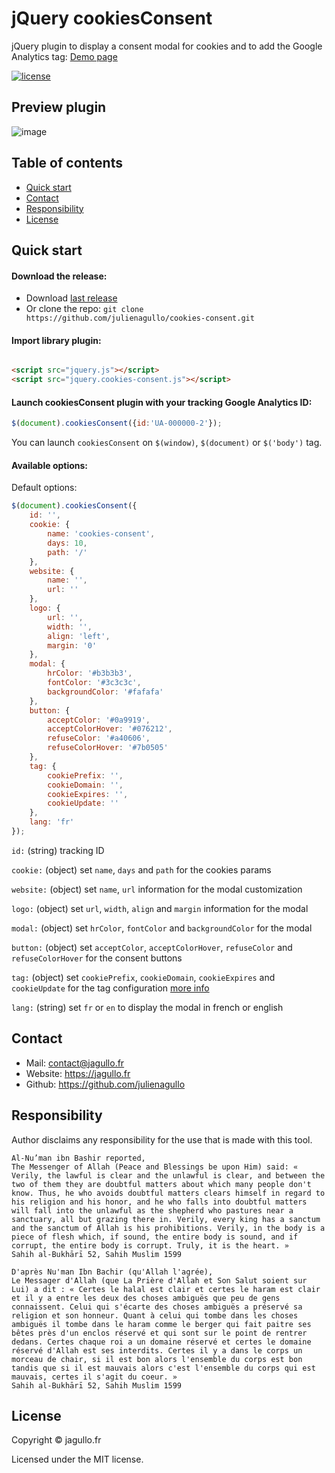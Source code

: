 # jQuery cookiesConsent

jQuery plugin to display a consent modal for cookies and to add the Google Analytics tag: [Demo page](https://jagullo.fr/cookies-consent/)

[![license](https://img.shields.io/github/license/julienagullo/cookies-consent.svg)](https://github.com/julienagullo/cookies-consent/LICENSE.md)


## Preview plugin

![image](https://jagullo.fr/cookies-consent/screen_modal.png?raw=true)


## Table of contents

- [Quick start](#quick-start)
- [Contact](#contact)
- [Responsibility](#responsibility)
- [License](#license)


## Quick start

#### Download the release:

- Download [last release](https://github.com/julienagullo/cookies-consent/releases/)
- Or clone the repo: `git clone https://github.com/julienagullo/cookies-consent.git`

#### Import library plugin:

```html

<script src="jquery.js"></script>
<script src="jquery.cookies-consent.js"></script>
```

#### Launch cookiesConsent plugin with your tracking Google Analytics ID:

```javascript
$(document).cookiesConsent({id:'UA-000000-2'});
```

You can launch `cookiesConsent` on `$(window)`, `$(document)` or `$('body')` tag.

#### Available options:

Default options:

```javascript
$(document).cookiesConsent({
    id: '',
    cookie: {
        name: 'cookies-consent',
        days: 10,
        path: '/'
    },
    website: {
        name: '',
        url: ''
    },
    logo: {
        url: '',
        width: '',
        align: 'left',
        margin: '0'
    },
    modal: {
        hrColor: '#b3b3b3',
        fontColor: '#3c3c3c',
        backgroundColor: '#fafafa'
    },
    button: {
        acceptColor: '#0a9919',
        acceptColorHover: '#076212',
        refuseColor: '#a40606',
        refuseColorHover: '#7b0505'
    },
    tag: {
        cookiePrefix: '',
        cookieDomain: '',
        cookieExpires: '',
        cookieUpdate: ''
    },
    lang: 'fr'
});
```

`id:` (string) tracking ID

`cookie:` (object) set `name`, `days` and `path` for the cookies params

`website:` (object) set `name`, `url` information for the modal customization

`logo:` (object) set `url`, `width`, `align` and `margin` information for the modal

`modal:` (object) set `hrColor`, `fontColor` and `backgroundColor` for the modal

`button:` (object) set `acceptColor`, `acceptColorHover`, `refuseColor` and `refuseColorHover` for the consent buttons

`tag:` (object) set `cookiePrefix`, `cookieDomain`, `cookieExpires` and `cookieUpdate` for the tag configuration [more info](https://developers.google.com/analytics/devguides/collection/gtagjs/cookies-user-id)

`lang:` (string) set `fr` or `en` to display the modal in french or english


## Contact

- Mail: [contact@jagullo.fr](contact@jagullo.fr?subject=[GitHub]%20cookiesConsent)
- Website: <https://jagullo.fr>
- Github: <https://github.com/julienagullo>


## Responsibility

Author disclaims any responsibility for the use that is made with this tool.

```text
Al-Nu’man ibn Bashir reported,
The Messenger of Allah (Peace and Blessings be upon Him) said: « Verily, the lawful is clear and the unlawful is clear, and between the two of them they are doubtful matters about which many people don't know. Thus, he who avoids doubtful matters clears himself in regard to his religion and his honor, and he who falls into doubtful matters will fall into the unlawful as the shepherd who pastures near a sanctuary, all but grazing there in. Verily, every king has a sanctum and the sanctum of Allah is his prohibitions. Verily, in the body is a piece of flesh which, if sound, the entire body is sound, and if corrupt, the entire body is corrupt. Truly, it is the heart. »
Sahih al-Bukhārī 52, Sahih Muslim 1599
```

```text
D'après Nu'man Ibn Bachir (qu'Allah l'agrée),
Le Messager d'Allah (que La Prière d'Allah et Son Salut soient sur Lui) a dit : « Certes le halal est clair et certes le haram est clair et il y a entre les deux des choses ambiguës que peu de gens connaissent. Celui qui s'écarte des choses ambiguës a préservé sa religion et son honneur. Quant à celui qui tombe dans les choses ambiguës il tombe dans le haram comme le berger qui fait paitre ses bêtes près d'un enclos réservé et qui sont sur le point de rentrer dedans. Certes chaque roi a un domaine réservé et certes le domaine réservé d'Allah est ses interdits. Certes il y a dans le corps un morceau de chair, si il est bon alors l'ensemble du corps est bon tandis que si il est mauvais alors c'est l'ensemble du corps qui est mauvais, certes il s'agit du coeur. »
Sahih al-Bukhārī 52, Sahih Muslim 1599
```


## License

Copyright © jagullo.fr

Licensed under the MIT license.